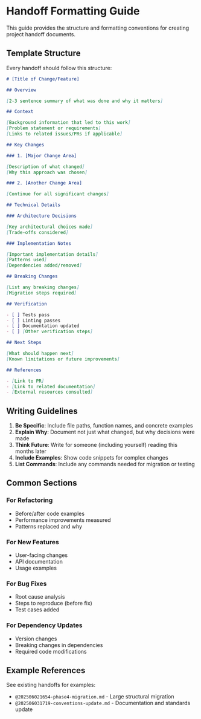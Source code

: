 # Handoff Formatting Guide

This guide provides the structure and formatting conventions for creating project handoff documents.

## Template Structure

Every handoff should follow this structure:

```markdown
# [Title of Change/Feature]

## Overview

[2-3 sentence summary of what was done and why it matters]

## Context

[Background information that led to this work]
[Problem statement or requirements]
[Links to related issues/PRs if applicable]

## Key Changes

### 1. [Major Change Area]

[Description of what changed]
[Why this approach was chosen]

### 2. [Another Change Area]

[Continue for all significant changes]

## Technical Details

### Architecture Decisions

[Key architectural choices made]
[Trade-offs considered]

### Implementation Notes

[Important implementation details]
[Patterns used]
[Dependencies added/removed]

## Breaking Changes

[List any breaking changes]
[Migration steps required]

## Verification

- [ ] Tests pass
- [ ] Linting passes
- [ ] Documentation updated
- [ ] [Other verification steps]

## Next Steps

[What should happen next]
[Known limitations or future improvements]

## References

- [Link to PR]
- [Link to related documentation]
- [External resources consulted]
```

## Writing Guidelines

1. **Be Specific**: Include file paths, function names, and concrete examples
2. **Explain Why**: Document not just what changed, but why decisions were made
3. **Think Future**: Write for someone (including yourself) reading this months later
4. **Include Examples**: Show code snippets for complex changes
5. **List Commands**: Include any commands needed for migration or testing

## Common Sections

### For Refactoring

- Before/after code examples
- Performance improvements measured
- Patterns replaced and why

### For New Features

- User-facing changes
- API documentation
- Usage examples

### For Bug Fixes

- Root cause analysis
- Steps to reproduce (before fix)
- Test cases added

### For Dependency Updates

- Version changes
- Breaking changes in dependencies
- Required code modifications

## Example References

See existing handoffs for examples:

- `@202506021654-phase4-migration.md` - Large structural migration
- `@202506031719-conventions-update.md` - Documentation and standards update
